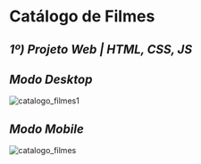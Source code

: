 # Catálogo de Filmes

## ***1º) Projeto Web | HTML, CSS, JS***

## ***Modo Desktop***
![catalogo_filmes1](https://user-images.githubusercontent.com/101817225/168429912-01849e42-d4dc-4a04-b2b7-d116f998ac0e.png)

## ***Modo Mobile***
![catalogo_filmes](https://user-images.githubusercontent.com/101817225/168429876-2bd0c6f1-608e-4330-a28d-51a0d832f8aa.jpeg)
